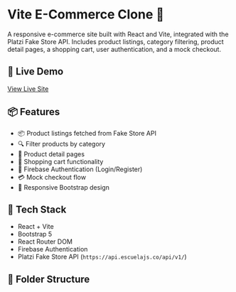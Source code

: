 # Vite E-Commerce Clone 🛒

A responsive e-commerce site built with React and Vite, integrated with the Platzi Fake Store API. Includes product listings, category filtering, product detail pages, a shopping cart, user authentication, and a mock checkout.

## 🔗 Live Demo

[View Live Site](https://your-deployment-url.com)

## 📦 Features

- 📦 Product listings fetched from Fake Store API
- 🔍 Filter products by category
- 📄 Product detail pages
- 🛒 Shopping cart functionality
- 🔐 Firebase Authentication (Login/Register)
- 💳 Mock checkout flow
- 📱 Responsive Bootstrap design

## 🚀 Tech Stack

- React + Vite
- Bootstrap 5
- React Router DOM
- Firebase Authentication
- Platzi Fake Store API (`https://api.escuelajs.co/api/v1/`)

## 📂 Folder Structure

